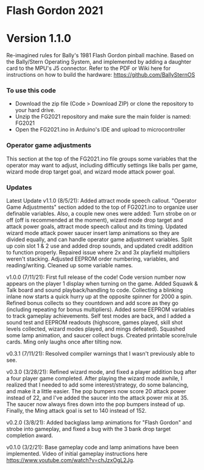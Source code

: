 # Flash Gordon 2021
# Version 1.1.0
Re-imagined rules for Bally's 1981 Flash Gordon pinball machine. Based on the Bally/Stern Operating System, and implemented by adding a daughter card to the MPU's J5 connector. Refer to the PDF or Wiki here for instructions on how to build the hardware: https://github.com/BallySternOS

### To use this code
* Download the zip file (Code > Download ZIP) or clone the repository to your hard drive.  
* Unzip the FG2021 repository and make sure the main folder is named: FG2021  
* Open the FG2021.ino in Arduino's IDE and upload to microcontroller

### Operator game adjustments
This section at the top of the FG2021.ino file groups some variables that the operator may want to adjust, including difficutly settings like balls per game, wizard mode drop target goal, and wizard mode attack power goal.

### Updates

Latest Update v1.1.0 (8/5/21): Added attract mode speech callout. "Operator Game Adjustments" section added to the top of FG2021.ino to organize user definable variables. Also, a couple new ones were added: Turn strobe on or off (off is recommended at the moment), wizard mode drop target and attack power goals, attract mode speech callout and its timing. Updated wizard mode attack power saucer insert lamp animations so they are divided equally, and can handle operator game adjustment variables. Split up coin slot 1 & 2 use and added drop sounds, and updated credit addition to function properly. Repaired issue where 2x and 3x playfield multipliers weren't stacking. Adjusted EEPROM order numbering, variables, and reading/writing. Cleaned up some variable names.

v1.0.0 (7/11/21): First full release of the code! Code version number now appears on the player 1 display when turning on the game. Added Squawk & Talk board and sound playback/handling to code. Collecting a blinking inlane now starts a quick hurry up at the opposite spinner for 2000 a spin. Refined bonus collects so they countdown and add score as they go (including repeating for bonus multipliers). Added some EEPROM variables to track gameplay achievements. Self test modes are back, and I added a sound test and EEPROM readouts (highscore, games played, skill shot levels collected, wizard modes played, and mings defeated). Squashed some lamp animation, and saucer collect bugs. Created printable score/rule cards. Ming only laughs once after tilting now.

v0.3.1 (7/11/21): Resolved compiler warnings that I wasn't previously able to see.

v0.3.0 (3/28/21): Refined wizard mode, and fixed a player addition bug after a four player game completed. After playing the wizard mode awhile, I realized that I needed to add some interest/strategy, do some balancing, and make it a little easier. The pop bumpers now score 20 attack power instead of 22, and I've added the saucer into the attack power mix at 35. The saucer now always fires down into the pop bumpers instead of up. Finally, the Ming attack goal is set to 140 instead of 152.

v0.2.0 (3/8/21): Added backglass lamp animations for "Flash Gordon" and strobe into gameplay, and fixed a bug with the 3 bank drop target completion award.

v0.1.0 (3/2/21): Base gameplay code and lamp animations have been implemented. Video of initial gameplay instructions here https://www.youtube.com/watch?v=chJzxOgL2Jg.